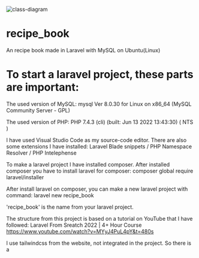 
![class-diagram](https://user-images.githubusercontent.com/75074496/192549060-f5a09815-eda8-44f6-b1b2-ebfc4bc997c6.svg)
# recipe_book
An recipe book made in Laravel with MySQL on Ubuntu(Linux)

# To start a laravel project, these parts are important:

The used version of MySQL: mysql  Ver 8.0.30 for Linux on x86_64 (MySQL Community Server - GPL)

The used version of PHP: PHP 7.4.3 (cli) (built: Jun 13 2022 13:43:30) ( NTS )

I have used Visual Studio Code as my source-code editor.
There are also some extensions I have installed:
Laravel Blade snippets / PHP Namespace Resolver / PHP Intelephense

To make a laravel project I have installed composer. 
After installed composer you have to install laravel for composer:
composer global require laravel/installer 

After install laravel on composer, you can make a new laravel project with command:
laravel new recipe_book

'recipe_book' is the name from your laravel project.

The structure from this project is based on a tutorial on YouTube that I have followed:
Laravel From Sreatch 2022 | 4+ Hour Course  https://www.youtube.com/watch?v=MYyJ4PuL4pY&t=480s  

I use tailwindcss from the website, not integrated in the project. So there is a <script> in the layout.blade

(The info behind is in dutch because it is a memonic for me)
Wat moet er in een receptenboek komen (de eerste opzet):
- het recept
- recept rubrieken
- keukengerei
- uitleg over het keukengerei
- ingrediënten
- hoeveelheid van de ingrediënten
- afbeeldingen van de ingrediënten
- uitleg over de ingrediënten
- de stappen die gedaan moeten worden
- die geschatte tijd die nodig is om het recept te maken
– een afbeelding van het eindresultaat
– de houdbaarheid
– commentaar

gebruikersaccounts:
Inloggen / uitloggen | Mijn account, naam aanpassen
Vrienden met andere gebruikersaccounts | recepten delen | toegangsrechten tot recepten managen
recepten:
Maken / aanpassen / verwijderen
Ingredientenlijst → Berekening kosten
Stappen, volgorde van stappen
Automatische doorrekening voor een hoeveelheid personen
ingredientendatabase:
Kosten per item/gewicht


Business requirements:

Het "doel" is het maken van een receptenboek waarin alle info staat die nodig is voor het maken van een recept en andere info die je over een recept wilt weten zoals: maak tijd, houdbaarheid, allergie, voor hoeveel personen, welk keukengereedschap heb je nodig, de ingredienten ect.
Het "resultaat" is het snel kunnen vinden van een recept voor bepaalde situaties, voor bepaalde allergien, voor een x-aantal personen ect.


Functionele eisen:

Het kunnen omschrijven van alles wat van belang is voor het maken van een recept en de informatie over een recept, denkend aan bv. voor hoeveel personen het is, allergenen info.
De info van het recept wordt opgeslagen in een database.
De recepten zijn door andere gebruikers in te zien, mits de maker dat wil. Dit moet dus in te stellen zijn.
Er moet een database zijn van het keukengereedschap. Deze database moet door de gebruiker aan te vullen zijn. Ook moet deze database gebruikt kunnen worden als zoekopdracht voor recepten waar bepaald keukengereedschap voor nodig is.
Er moet een database zijn van ingredienten. Deze database moet door de gebruiker aan te vullen zijn. Ook moet deze database gebruikt kunnen worden als zoekopdracht voor recepten met bepaalde ingredienten. De ingredienten moeten op gewicht/hoeveelheid en kosten per item/gewicht aangeduid worden en aangeven voor hoeveel personen een bepaald recept is, zodat deze informatie gebruikt kan worden om automatisch de hoeveelheid ingredienten voor meerdere personen uit te laten rekenen. Ook moet het programma de uiteindelijke prijs aan kunnen geven.
Er moet een profiel of account aan te maken zijn met daarin de mogelijkheid om de Whatsapp, Instagram, Facebook adressen in te vullen zodat mocht de gebruiker dit willen je vrienden met andere gebruikers kan worden. Ook moet er een optie zijn om dit naar aanleiding van het gebruikersaccount van het receptenboek te doen. Er moet een optie zijn om de info in het account of profiel aan te passen. Ook moet het mogelijk zijn je email en/of wachtwoord aan te passen.
De recepten moeten op een eenvoudige manier te managen zijn. Dus aan te passen, verwijderen, alle recepten verwijderen van een specifieke gebruiker.
Ter verduidelijking moet het mogelijk zijn om van alles wat voor het recept nodig is een afbeelding te plaatsen. Mocht de gebruiker het handig vinden moet het ook mogelijk zijn een bestand toe te voegen.
In eerste instantie moet het recept bestaan uit de volgende onderdelen:
de naam van het recept
een rubriek. bv bakken/braden/frituren
keukengerei met de nodige uitleg
allergenen info
ingredienten: -hoeveelheid
-prijs per onderdeel
-voor hoeveel personen het recept is
-aanpassing hoeveelheid bij ander aantal personen
-optie indien mogelijk bij een bepaalde alergie
-uitleg over de ingredienten
het stappenplan voor het maken van het recept
de geschatte tijd voor het maken van het recept
de houdbaarheid van het recept en of het in te vriezen is
commentaar
Het moet mogelijk zijn het recept uit te breiden/velden toe te voegen, mocht blijken dat dat door gebruik wenselijk is.
De database moet zo gemaakt zijn dat je kan zoeken op naam/rubriek/allergie/minimun aantal personen/de geschatte tijd om het te maken
De applicatie moet goed te gebruiken zijn op een laptop/desktop/tablet/surface/smartphone


Niet functionele eisen:

De layout voor het maken van een recept moet duidelijk en overzichtelijk zijn.
De layout van het account moet duidelijk en overzichtelijk zijn.
De indeling van de gebruikte layout moet opties zoals: naar homapage, naar profiel/account, ect op dezelfde en een logische plek weergeven. Alleen die opties die in een bepaalde fase van het gebruik van de website nodig kunnen zijn, moeten aanwezig zijn.
De applicatie moet beveiligd zijn tegen misbruik.


Kandidaatklassen  (A= associatie)

Doel					irrelevant						
Receptenboek	        irrelevant
Info					 klasse					attribuut	A				Information
Recept				     klasse	       A									Recipe
Info					redundant
Recept			  		redundant	
Maak tijd			    klasse					attribuut      A			RecipeMakeTime		
Houdbaarheid	        klasse					attribuut		A			RecipeShelfLife
Allergie				klasse					attribuut		A		AllergyType	
Hoeveel personen	    klasse			    attribuut		A			ForHowManyPersons
Keukengerei				klasse			    attribuut		A			Kitchenware
Ingredienten			 klasse			    attribuut		A			Ingredients
Resultaat				klasse				A								Result
Vinden					klasse		operatie		A					ToFind
Recept					redundant
Bepaalde situaties		klasse		A									CertainSituations					
Bepaalde allergieen		klasse		A								 CertainAllergies
Aantal personen			klasse		A									NumberOfPersons
Omschrijven					klasse		attribuut		A				Description
Maken							irrelevant										ToMake
Recept						redundant
Informatie					redudant			
Recept						redundant
Hoeveelheid personen	redundant
Allergenen info			klasse			attribuut	A					AllergyInformation
Info							redundant
Recept						redundant
Opgeslagen				klasse		operatie    A						Stored				
Database				klasse			operatie   A					Database
Recepten				klasse  operatie	A							Recipes
Andere						irrelevant
Gebruikers				klasse    A											Users
In te zien					klasse		operatie  A						 RecipesToSee		
Mits de maker dat wil		klasse		operatie  A			    	ProvidedByUser
In te stellen					klasse		operatie  A					Configure
Database				redundant
Keukengereedschap	redundant
Database				redundant
Zoekopdracht			klasse		operatie   A			        	Search
Recepten				redundant
Bepaald						klasse    A									Determined		
Keukengereedschap	redundant
Database				redundant
Ingredienten			redundant
Database				redundant
Gebruiker					redundant
Aan te vullen			klasse			operatie   A			    ToFillIn		
Database				redundant
Zoekopdracht			redundant
Recepten				redundant
Bepaald					redundant
Keukengereedschap	redundant
Ingredienten			redundant
Ingredienten			redundant
Gewicht						klasse			attribuut   A			Weight
Hoeveelheid		klasse			attribuut   A						Quantity
Item		klasse			attribuut   A								Item
Kosten per gewicht		klasse  attribuut   A					    CostPerWeight
Kosten per hoeveelheid		klasse  attribuut   A			        CostPerQuantity
Kosten per item		klasse  attribuut   A					        CostPerItem
Aangeven					klasse   A									Indicate							
Hoeveel personen		redundant									
Bepaald recept			klasse  A									CertainRecipe								
Informatie					redundant	
Automatisch				klasse		operatie   A			    	Automatic
Hoeveelheid 			klasse   A									 Quantity
Rekenen					klasse			operatie	A			     ToCalculate
Programma				irrelevant
Uiteindelijke prijs		klasse			operatie	A			    FinalPrice
Profiel						klasse   attribuut	A					Profile	
Account					klasse		attribuut	A					Account
Mogelijkheid			klasse			operatie	A		      	Possibility
WhatsApp			klasse		attribuut	A					    WhatsApp
Instagram			klasse		attribuut	A					    Instagram
Facebook			klasse		attribuut	A					    Facebook
Adressen			klasse		A									SocialMediaAddress
Gebruiker			klasse		A									User
Vrienden			klasse	A										Friends
Andere gebruikers		klasse	A							        OtherUsers
Optie					klasse		operatie	A				    Option
Info 					redundant
Aan te passen	klasse		operatie	A				            ToChange
Recepten			redundant
Mogelijk			redundant
Name 	klasse		attribuut		A							    Name
Email 	klasse		attribuut		A							    Email
Wachtwoord 		    klasse		attribuut	A			 	        Password	
Eenvoudige			irrelevant
Managen				klasse		operatie	A			            ToManage	
Verwijderen			klasse		operatie	A			            ToDelete
Alle verwijderen		klasse  operatie	A			            ToDeleteAll
Specifieke				redundant (search)			
Verduidelijking			klasse		A							    Clarification								
Afbeelding				klasse		A							    AddImage
Bestand toevoegen       klasse 	A						            AddFile
Onderdelen				klasse	A								    RecipeParts
Naam						klasse    attribuut		A		        RecipeName
Rubriek						klasse		attribuut	A			    RecipeSection
Keukengerei				redundant
Uitleg						klasse		attribuut	A				RecipeExplanation	 
Stappenplan recept		klasse		attribuut	A	            	RecipeRoadmap	
Geschatte tijd			redundant
Houdbaarheid			redundant
In te vriezen			klasse			attribuut	A			    RecipeToFreeze
Commentaar			klasse			attribuut	A			        RecipeComment
Uitbreiden					klasse		operatie	A			    ToExpend
Velden toevoegen   klasse		operatie	A			            AddFields
Wenselijk					irrelevant
Zoeken						redundant
Gebruiken				klasse	A									ToUseBy
Laptop					klasse		attribuut	A					Laptop
Desktop				klasse		attribuut	A						Desktop
Tablet					klasse		attribuut	A						Tablet
Surface				klasse		attribuut	A						Surface
Smartphone			klasse		attribuut	A					    Smartphone
Layout					irrelevant
Duidelijk				irrelevant
Overzichtelijk		irrelevant
Indeling				irrelevant
Homepage		irrelevant
Logisch				irrelevant
Fase				irrelevant
Bepaalde		klasse	A											Particular										
Aanwezig		klasse	A											Present						
Beveiligd		klasse	A												Secured
Misbruik		irrelevant							
Recipe section option		klasse  A							    RecipeSectionOption
Database Kitchenware		klasse	A						        DatabaseKitchenware
Database Ingredients		klasse 	A							    DatabaseIngredients
Authentication				klasse	A								Authentication
Register						klasse 		operatie	A			Register
Login						klasse  	operatie	A				Login
Logout					klasse  	operatie	A					Logout
																A	UserFirstName
																A	UserLastName
																A   UserStreet
																A	UserStreetnumber
																A	UserPostalcode
																A   UserCity
																A	UserCountry
																A	UserBirthday
																A   UserGender
																A	UserPhonenumber

